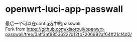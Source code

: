 # openwrt-luci-app-passwall
最后一个可以在config选中的passwall <br/>
Fork from https://github.com/xiaorouji/openwrt-passwall/tree/3aff3af88536227d12fb7206992af64ff21cf4d2/

